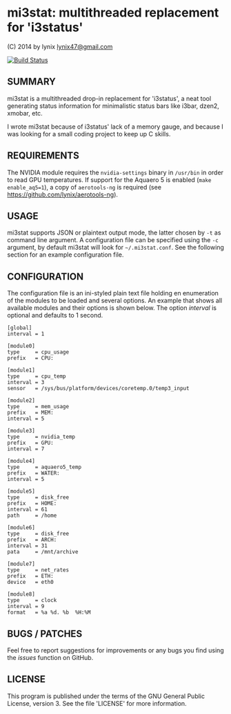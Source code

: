 # mi3stat: multithreaded replacement for 'i3status'

(C) 2014 by lynix <lynix47@gmail.com>

[![Build Status](https://travis-ci.org/lynix/mi3stat.svg?branch=master)](https://travis-ci.org/lynix/mi3stat)
        
## SUMMARY
mi3stat is a multithreaded drop-in replacement for 'i3status', a neat tool
generating status information for minimalistic status bars like i3bar, dzen2,
xmobar, etc.

I wrote mi3stat because of i3status' lack of a memory gauge, and because I
was looking for a small coding project to keep up C skills.


## REQUIREMENTS
The NVIDIA module requires the `nvidia-settings` binary in `/usr/bin` in order
to read GPU temperatures.
If support for the Aquaero 5 is enabled (`make enable_aq5=1`), a copy of
`aerotools-ng` is required (see https://github.com/lynix/aerotools-ng).


## USAGE
mi3stat supports JSON or plaintext output mode, the latter chosen by `-t` as
command line argument.
A configuration file can be specified using the `-c` argument, by default
mi3stat will look for `~/.mi3stat.conf`. See the following section for an
example configuration file.


## CONFIGURATION
The configuration file is an ini-styled plain text file holding en enumeration
of the modules to be loaded and several options. An example that shows all
available modules and their options is shown below. The option *interval* is
optional and defaults to 1 second.

    [global]
    interval = 1
    
    [module0]
    type     = cpu_usage
    prefix   = CPU: 
    
    [module1]
    type     = cpu_temp
    interval = 3
    sensor   = /sys/bus/platform/devices/coretemp.0/temp3_input
    
    [module2]
    type     = mem_usage
    prefix   = MEM: 
    interval = 5
    
    [module3]
    type     = nvidia_temp
    prefix   = GPU: 
    interval = 7
    
    [module4]
    type     = aquaero5_temp
    prefix   = WATER: 
    interval = 5
    
    [module5]
    type     = disk_free
    prefix   = HOME: 
    interval = 61
    path     = /home
    
    [module6]
    type     = disk_free
    prefix   = ARCH: 
    interval = 31
    pata     = /mnt/archive
    
    [module7]
    type     = net_rates
    prefix   = ETH: 
    device   = eth0
    
    [module8]
    type     = clock
    interval = 9
    format   = %a %d. %b  %H:%M


## BUGS / PATCHES
Feel free to report suggestions for improvements or any bugs you find using the
*issues* function on GitHub.


## LICENSE
This program is published under the terms of the GNU General Public License,
version 3. See the file 'LICENSE' for more information.

